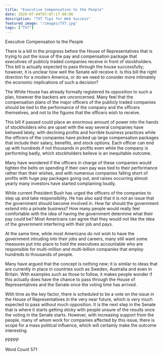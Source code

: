 ```yaml
---
title: "Executive Compensation to the People"
date: 2020-07-04T07:07:17-08:00
description: "TXT Tips for Web Success"
featured_image: "/images/TXT.jpg"
tags: ["TXT"]
---
```


Executive Compensation to the People 

There is a bill in the progress before the House of Representatives that is trying to put the issue of the pay and compensation package that executives of publicly traded companies receive in front of stockholders.  This bill is actually expected to pass through the house successfully; however, it is unclear how well the Senate will receive it.  Is this bill the right direction for a modern America, or do we need to consider more intimately the economic implications of such a decision?

The White House has already formally registered its opposition to such a plan, however the backers are unconcerned.  Many feel that the compensation plans of the major officers of the publicly traded companies should be tied to the performance of the company and the officers themselves, and not to the figures that the officers wish to receive.  

This bill if passed could place an enormous amount of power into the hands of stockholders who are upset with the way several companies have behaved lately, with declining profits and horrible business practices while the officers of the companies have picked up large compensation packages that include their salary, benefits, and stock options.  Each officer can end up with hundreds if not thousands in profits even while the company is performing badly, which stockholders believe is an inequitable outcome.  

Many have wondered if the officers in charge of these companies would tighten the belts on spending if their own pay was tied to their performance rather than their wishes, and with numerous companies falling short of profits with huge pay packages going out, and raises occurring almost yearly many investors have started complaining loudly.  

While current President Bush has urged the officers of the companies to step up and take responsibility.  He has also said that it is not an issue that the government should become involved in.  How far should the government extend into a private business?  How many people would really feel comfortable with the idea of having the government determine what their pay could be?  Most Americans can agree that they would not like the idea of the government interfering with their job and pays.  

At the same time, while most Americans do not wish to have the government intruding into their jobs and careers, many still want some measures put into place to hold the executives accountable who are responsible for multi-million and multi-billion companies that employ hundreds to thousands of people.  

Many have argued that the concept is nothing new; it is similar to ideas that are currently in place in countries such as Sweden, Australia and even in Britain.  With examples such as those to follow, it makes people wonder if this actually does have the chance to pass through the House of Representatives and the Senate once the voting time has arrived.  

With time as the key factor, there is scheduled to be a vote on the issue in the House of Representatives in the very near future, which is very much expected to pass without much opposition.  It is the next step in the Senate that is where it starts getting sticky with people unsure of the results once the voting in the Senate starts.  However, with increasing support from the people, many of whom work for companies affected by this issue, there is scope for a mass political influence, which will certainly make the outcome interesting.

PPPPP

Word Count 571 

